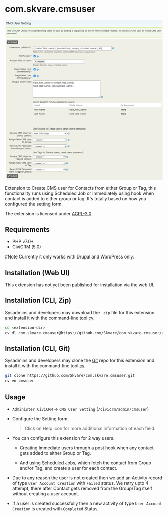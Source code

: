 # com.skvare.cmsuser

![Screenshot](/images/screenshot_1.png)

Extension to Create CMS user for Contacts from either Group or Tag, this 
functionality runs using Scheduled Job or Immediately using hook when contact
is added to either group or tag.  It's totally based on how you configured 
the setting form.


The extension is licensed under [AGPL-3.0](LICENSE.txt).

## Requirements

* PHP v7.0+
* CiviCRM (5.0)

#Note 
Currently it only works with Drupal and WordPress only.

## Installation (Web UI)

This extension has not yet been published for installation via the web UI.

## Installation (CLI, Zip)

Sysadmins and developers may download the `.zip` file for this extension and
install it with the command-line tool [cv](https://github.com/civicrm/cv).

```bash
cd <extension-dir>
cv dl com.skvare.cmsuser@https://github.com/Skvare/com.skvare.cmsuser/archive/main.zip
```

## Installation (CLI, Git)

Sysadmins and developers may clone the [Git](https://en.wikipedia.org/wiki/Git) repo for this extension and
install it with the command-line tool [cv](https://github.com/civicrm/cv).

```bash
git clone https://github.com/Skvare/com.skvare.cmsuser.git
cv en cmsuser
```

## Usage
* `Administer CiviCRM` -> `CMS User Setting` (`/civicrm/admin/cmsuser`)
* Configure the Setting form.
     > Click on Help icon for more additional information of each field.

* You can configure this extension for 2 way users.
    * Creating Immediate users through a post hook when any contact gets added to 
either Group or Tag.

    * And using Scheduled Jobs, which fetch the contact from Group and/or Tag, and 
create a user for each contact.

* Due to any reason the user is not created then we add an Activity record of type 
`User Account Creation` with `Failed` status. We retry upto 4 attempt, there 
after Contact gets removed from the Group/Tag itself without creating a user account.

* If a user is created successfully then a new activity of type `User Account 
Creation` is created with `Completed` Status.

